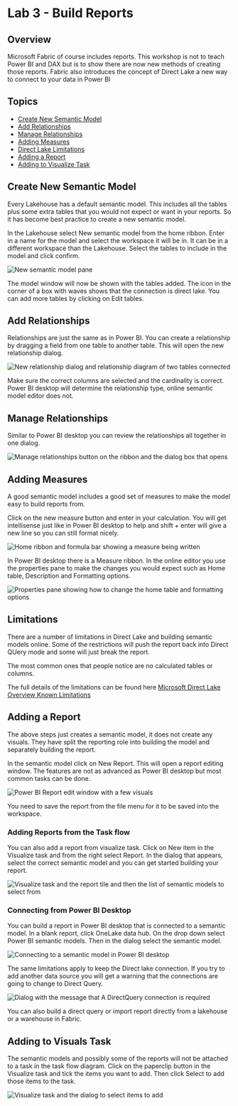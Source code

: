 # Lab 3 - Build Reports

## Overview

Microsoft Fabric of course includes reports. This workshop is not to teach Power BI and DAX but is to show there are now new methods of creating those reports. Fabric also introduces the concept of Direct Lake a new way to connect to your data in Power BI

## Topics

* [Create New Semantic Model](#create-new-semantic-model)
* [Add Relationships](#add-relationships)
* [Manage Relationships](#manage-relationships)
* [Adding Measures](#adding-measures)
* [Direct Lake Limitations](#limitations)
* [Adding a Report](#adding-a-report)
* [Adding to Visualize Task](#adding-to-visuals-task)

## Create New Semantic Model

Every Lakehouse has a default semantic model. This includes all the tables plus some extra tables that you would not expect or want in your reports. So it has become best practice to create a new semantic model.

In the Lakehouse select New semantic model from the home ribbon. Enter in a name for the model and select the workspace it will be in. It can be in a different workspace than the Lakehouse. Select the tables to include in the model and click confirm.

![New semantic model pane](<Images/Lab 03/2024-09-17_16-59-19.png>)

The model window will now be shown with the tables added. The icon in the corner of a box with waves shows that the connection is direct lake. You can add more tables by clicking on Edit tables.

## Add Relationships

Relationships are just the same as in Power BI. You can create a relationship by dragging a field from one table to another table. This will open the new relationship dialog.

![New relationship dialog and relationship diagram of two tables connected](<Images/Lab 03/2024-09-17_17-12-07.png>)

Make sure the correct columns are selected and the cardinality is correct. Power BI desktop will determine the relationship type, online semantic model editor does not.

## Manage Relationships

Similar to Power BI desktop you can review the relationships all together in one dialog.

![Manage relationships button on the ribbon and the dialog box that opens](<Images/Lab 03/2024-09-17_17-20-50.png>)

## Adding Measures

A good semantic model includes a good set of measures to make the model easy to build reports from.

Click on the new measure button and enter in your calculation. You will get intellisense just like in Power BI desktop to help and shift + enter will give a new line so you can still format nicely.

![Home ribbon and formula bar showing a measure being written](<Images/Lab 03/2024-09-17_17-34-05.png>)

In Power BI desktop there is a Measure ribbon. In the online editor you use the properties pane to make the changes you would expect such as Home table, Description and Formatting options.

![Properties pane showing how to change the home table and formatting options](<Images/Lab 03/2024-09-17_17-24-48.png>)

## Limitations

There are a number of limitations in Direct Lake and building semantic models online. Some of the restrictions will push the report back into Direct QUery mode and some will just break the report.

The most common ones that people notice are no calculated tables or columns. 

The full details of the limitations can be found here 
[Microsoft Direct Lake Overview Known Limitations](https://learn.microsoft.com/en-us/fabric/get-started/direct-lake-overview#known-issues-and-limitations)

## Adding a Report

The above steps just creates a semantic model, it does not create any visuals. They have split the reporting role into building the model and separately building the report.

In the semantic model click on New Report. This will open a report editing window. The features are not as advanced as Power BI desktop but most common tasks can be done.

![Power BI Report edit window with a few visuals](<Images/Lab 03/2024-09-17_17-54-32.png>)

You need to save the report from the file menu for it to be saved into the workspace.

### Adding Reports from the Task flow

You can also add a report from visualize task. Click on New item in the Visualize task and from the right select Report. In the dialog that appears, select the correct semantic model and you can get started building your report.

![Visualize task and the report tile and then the list of semantic models to select from](<Images/Lab 03/2024-09-17_18-01-08.png>)

### Connecting from Power BI Desktop

You can build a report in Power BI desktop that is connected to a semantic model. In a blank report, click OneLake data hub. On the drop down select Power BI semantic models. Then in the dialog select the semantic model.

![Connecting to a semantic model in Power BI desktop](<Images/Lab 03/2024-09-17_18-07-26.png>)

The same limitations apply to keep the Direct lake connection. If you try to add another data source you will get a warning that the connections are going to change to Direct Query.

![Dialog with the message that A DirectQuery connection is required](<Images/Lab 03/2024-09-17_18-08-21.png>)

You can also build a direct query or import report directly from a lakehouse or a warehouse in Fabric.

## Adding to Visuals Task

The semantic models and possibly some of the reports will not be attached to a task in the task flow diagram. Click on the paperclip button in the Visualize task and tick the items you want to add. Then click Select to add those items to the task.

![Visualize task and the dialog to select items to add](<Images/Lab 03/2024-09-17_18-22-29.png>)



